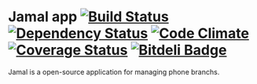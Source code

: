 # Jamal app [![Build Status](https://travis-ci.org/guivinicius/jamal.png?branch=master)](https://travis-ci.org/guivinicius/jamal) [![Dependency Status](https://gemnasium.com/guivinicius/jamal.png)](https://gemnasium.com/guivinicius/jamal) [![Code Climate](https://codeclimate.com/repos/52d7255269568043730078b5/badges/a3636b422d2d2135ce4b/gpa.png)](https://codeclimate.com/repos/52d7255269568043730078b5/feed) [![Coverage Status](https://coveralls.io/repos/guivinicius/jamal/badge.png)](https://coveralls.io/r/guivinicius/jamal) [![Bitdeli Badge](https://d2weczhvl823v0.cloudfront.net/guivinicius/jamal/trend.png)](https://bitdeli.com/free "Bitdeli Badge")

Jamal is a open-source application for managing phone branchs.